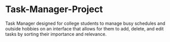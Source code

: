 # Task-Manager-Project
Task Manager designed for college students to manage busy schedules and outside hobbies on an interface that allows for them to add, delete, and edit tasks by sorting their importance and relevance.
